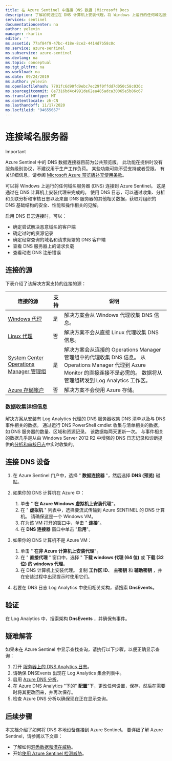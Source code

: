 ```yaml
---
title: 在 Azure Sentinel 中连接 DNS 数据 |Microsoft Docs
description: 了解如何通过在 DNS 计算机上安装代理，将 Windows 上运行的任何域名服务器 (DNS) 连接到 Azure Sentinel。
services: sentinel
documentationcenter: na
author: yelevin
manager: rkarlin
editor: ''
ms.assetid: 77af84f9-47bc-418e-8ce2-4414d7b58c0c
ms.service: azure-sentinel
ms.subservice: azure-sentinel
ms.devlang: na
ms.topic: conceptual
ms.tgt_pltfrm: na
ms.workload: na
ms.date: 09/24/2019
ms.author: yelevin
ms.openlocfilehash: 7701fc6d90fd9ebc7ec29f0ffdd7d050c58c036c
ms.sourcegitcommit: 8e7316bd4c4991de62ea485adca30065e5b86c67
ms.translationtype: MT
ms.contentlocale: zh-CN
ms.lasthandoff: 11/17/2020
ms.locfileid: "94655657"
---
```

# <a name="connect-your-domain-name-server"></a>连接域名服务器

> [!IMPORTANT]
> Azure Sentinel 中的 DNS 数据连接器目前为公共预览版。
> 此功能在提供时没有服务级别协议，不建议用于生产工作负荷。 某些功能可能不受支持或者受限。 有关详细信息，请参阅 [Microsoft Azure 预览版补充使用条款](https://azure.microsoft.com/support/legal/preview-supplemental-terms/)。

可以将 Windows 上运行的任何域名服务器 (DNS) 连接到 Azure Sentinel。 这是通过在 DNS 计算机上安装代理来完成的。 使用 DNS 日志，可以通过收集、分析和关联分析和审核日志以及来自 DNS 服务器的其他相关数据，获取对组织的 DNS 基础结构的安全、性能和操作相关的见解。

启用 DNS 日志连接时，可以：
- 确定尝试解决恶意域名的客户端
- 确定过时的资源记录
- 确定经常查询的域名和请求频繁的 DNS 客户端
- 查看 DNS 服务器上的请求负载
- 查看动态 DNS 注册错误

## <a name="connected-sources"></a>连接的源

下表介绍了该解决方案支持的连接的源：

| **连接的源** | **支持** | **说明** |
| --- | --- | --- |
| [Windows 代理](../azure-monitor/platform/agent-windows.md) | 是 | 解决方案会从 Windows 代理收集 DNS 信息。 |
| [Linux 代理](../azure-monitor/learn/quick-collect-linux-computer.md) | 否 | 解决方案不会从直接 Linux 代理收集 DNS 信息。 |
| [System Center Operations Manager 管理组](../azure-monitor/platform/om-agents.md) | 是 | 解决方案会从连接的 Operations Manager 管理组中的代理收集 DNS 信息。 从 Operations Manager 代理到 Azure Monitor 的直接连接不是必需的。 数据将从管理组转发到 Log Analytics 工作区。 |
| [Azure 存储帐户](../azure-monitor/platform/resource-logs.md#send-to-log-analytics-workspace) | 否 | 解决方案不会使用 Azure 存储。 |

### <a name="data-collection-details"></a>数据收集详细信息

解决方案从安装有 Log Analytics 代理的 DNS 服务器收集 DNS 清单以及与 DNS 事件相关的数据。 通过运行 DNS PowerShell cmdlet 收集与清单相关的数据，如 DNS 服务器的数量、区域和资源记录。 该数据每两天更新一次。 与事件相关的数据几乎是从由 Windows Server 2012 R2 中增强的 DNS 日志记录和诊断提供的[分析和审核日志](/previous-versions/windows/it-pro/windows-server-2012-R2-and-2012/dn800669(v=ws.11)#enhanc)中实时收集的。


## <a name="connect-your-dns-appliance"></a>连接 DNS 设备

1. 在 Azure Sentinel 门户中，选择 " **数据连接器** "，然后选择 **DNS (预览)** 磁贴。
1. 如果你的 DNS 计算机在 Azure 中：
    1. 单击 " **在 Azure Windows 虚拟机上安装代理"**。
    1. 在 " **虚拟机** " 列表中，选择要流式传输到 Azure SENTINEL 的 DNS 计算机。 请确保这是一个 Windows VM。
    1. 在为该 VM 打开的窗口中，单击 " **连接**"。  
    1. 在 **DNS 连接器** 窗口中单击 "**启用**"。 

2. 如果你的 DNS 计算机不是 Azure VM：
    1. 单击 " **在非 Azure 计算机上安装代理"**。
    1. 在 " **直接代理** " 窗口中，选择 " **下载 windows 代理 (64 位)** 或 **下载 (32 位) 的 windows 代理**。
    1. 在 DNS 计算机上安装代理。 复制 **工作区 ID**、 **主密钥** 和 **辅助密钥** ，并在安装过程中出现提示时使用它们。

3. 若要在 DNS 日志 Log Analytics 中使用相关架构，请搜索 **DnsEvents**。

## <a name="validate"></a>验证 

在 Log Analytics 中，搜索架构 **DnsEvents** ，并确保有事件。

## <a name="troubleshooting"></a>疑难解答

如果未在 Azure Sentinel 中显示查找查询，请执行以下步骤，以便正确显示查询：
1. 打开 [服务器上的 DNS Analytics 日志](/previous-versions/windows/it-pro/windows-server-2012-R2-and-2012/dn800669(v=ws.11))。
2. 请确保 DNSEvents 出现在 Log Analytics 集合列表中。
3. 启用 [Azure DNS 分析](../azure-monitor/insights/dns-analytics.md)。
4. 在 Azure DNS Analytics "下的" **配置**"下，更改任何设置，保存，然后在需要时将其更改回来，并再次保存。
5. 检查 Azure DNS 分析以确保现在正在显示查询。

## <a name="next-steps"></a>后续步骤

本文档介绍了如何将 DNS 本地设备连接到 Azure Sentinel。 要详细了解 Azure Sentinel，请参阅以下文章：
- 了解如何[洞悉数据和潜在威胁](quickstart-get-visibility.md)。
- 开始[使用 Azure Sentinel 检测威胁](tutorial-detect-threats-built-in.md)。